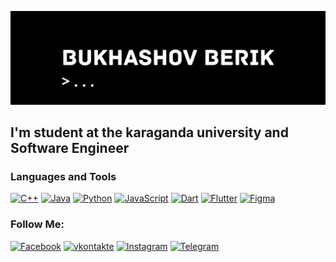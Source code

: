 [![Header](https://github.com/Bukhashov/bukhashov/blob/main/assets/header.png)](https://github.com/Bukhashov)

## I'm student at the karaganda university and Software Engineer

### Languages and Tools
[![C++](https://img.shields.io/badge/C%2b%2b-000000?style=for-the-badge&logo=C%2b%2b)](https://github.com/Bukhashov?tab=repositories&q=css&type=&language=c%2B%2B&sort=)
[![Java](https://img.shields.io/badge/Java-000000?style=for-the-badge&logo=java&logoColor=ffffff)]()
[![Python](https://img.shields.io/badge/Python-000000?style=for-the-badge&logo=Python&logoColor=ffffff)]()
[![JavaScript](https://img.shields.io/badge/JavaScript-000000?style=for-the-badge&logo=javascript&logoColor=ffffff)](https://github.com/Bukhashov?tab=repositories&q=&type=&language=javascript&sort=)
[![Dart](https://img.shields.io/badge/Dart-000000?style=for-the-badge&logo=dart&logoColor=ffffff)](https://github.com/Bukhashov?tab=repositories&q=&type=&language=javascript&sort=)
[![Flutter](https://img.shields.io/badge/flutter-000000?style=for-the-badge&logo=flutter&logoColor=ffffff)](https://github.com/Bukhashov?tab=repositories&q=&type=&language=javascript&sort=)
[![Figma](https://img.shields.io/badge/figma-000000?style=for-the-badge&logo=figma&logoColor=ffffff)](https://github.com/Bukhashov?tab=repositories&q=&type=&language=html&sort=)

### Follow Me:
[![Facebook](https://img.shields.io/badge/facebook-000000?style=for-the-badge&logo=facebook&)](https://www.facebook.com/berik.bukhashov/)
[![vkontakte](https://img.shields.io/badge/vkontakte-000000?style=for-the-badge&logo=vk)](https://vk.com/buxashov)
[![Instagram](https://img.shields.io/badge/Instagram-000000?style=for-the-badge&logo=Instagram&)](https://www.instagram.com/berik_bukhashov)
[![Telegram](https://img.shields.io/badge/Telegram-000000?style=for-the-badge&logo=telegram&)]()


